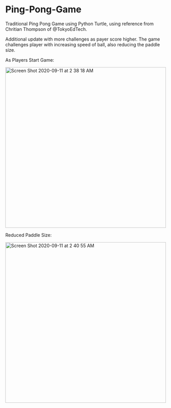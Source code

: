 # Ping-Pong-Game

Traditional Ping Pong Game using Python Turtle, using reference from Chritian Thompson of @TokyoEdTech.

Additional update with more challenges as payer score higher. The game challenges player with increasing speed of ball, also reducing the paddle size.

As Players Start Game:

<img width="500" alt="Screen Shot 2020-09-11 at 2 38 18 AM" src="https://user-images.githubusercontent.com/27731443/92807556-9c5c4680-f3d8-11ea-993d-7d0e7fa28da0.png">

Reduced Paddle Size:

<img width="500" alt="Screen Shot 2020-09-11 at 2 40 55 AM" src="https://user-images.githubusercontent.com/27731443/92808007-fd841a00-f3d8-11ea-9d58-c89170380b7c.png">


